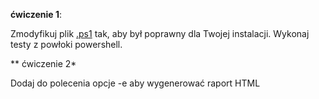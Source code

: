 **ćwiczenie 1**:

Zmodyfikuj plik [.ps1](.ps1) tak, aby był poprawny dla Twojej instalacji. Wykonaj testy z powłoki powershell.

** ćwiczenie 2*

Dodaj do polecenia opcje -e aby wygenerować raport HTML 

   
